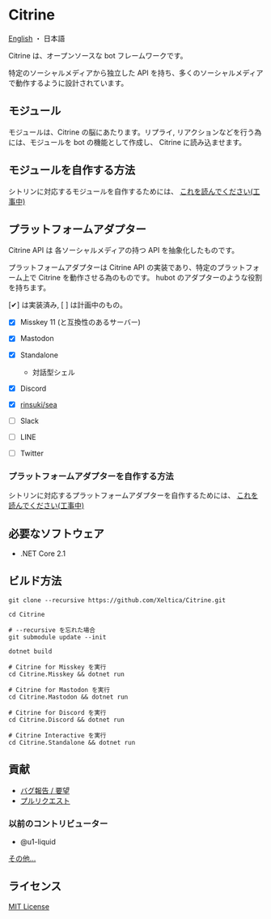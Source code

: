 # Citrine

[English](README.md) ・ 日本語

Citrine は、オープンソースな bot フレームワークです。

特定のソーシャルメディアから独立した API を持ち、多くのソーシャルメディアで動作するように設計されています。


## モジュール

モジュールは、Citrine の脳にあたります。リプライ, リアクションなどを行う為には、モジュールを bot の機能として作成し、 Citrine に読み込ませます。

## モジュールを自作する方法

シトリンに対応するモジュールを自作するためには、 [これを読んでください(工事中)](/docs/ja/module)

## プラットフォームアダプター

Citrine API は 各ソーシャルメディアの持つ API を抽象化したものです。

プラットフォームアダプターは Citrine API の実装であり、特定のプラットフォーム上で Citrine を動作させる為のものです。 hubot のアダプターのような役割を持ちます。

[✔] は実装済み, [ ] は計画中のもの。

- [x] Misskey 11 (と互換性のあるサーバー)
- [x] Mastodon
- [x] Standalone
	- 対話型シェル
- [x] Discord
- [x] [rinsuki/sea](https://github.com/rinsuki/sea)
- [ ] Slack
- [ ] LINE
- [ ] Twitter


### プラットフォームアダプターを自作する方法

シトリンに対応するプラットフォームアダプターを自作するためには、 [これを読んでください(工事中)](/docs/ja/adapter)

## 必要なソフトウェア

- .NET Core 2.1

## ビルド方法

```shell
git clone --recursive https://github.com/Xeltica/Citrine.git

cd Citrine

# --recursive を忘れた場合
git submodule update --init

dotnet build

# Citrine for Misskey を実行
cd Citrine.Misskey && dotnet run

# Citrine for Mastodon を実行
cd Citrine.Mastodon && dotnet run

# Citrine for Discord を実行
cd Citrine.Discord && dotnet run

# Citrine Interactive を実行
cd Citrine.Standalone && dotnet run
```


## 貢献

- [バグ報告 / 要望](//github.com/xeltica/citrine/issues/new)
- [プルリクエスト](//github.com/xeltica/citrine/compare)

### 以前のコントリビューター

- @u1-liquid

[その他...](//github.com/Xeltica/Citrine/graphs/contributors)

## ライセンス

[MIT License](LICENSE)
